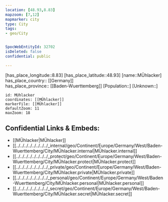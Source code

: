 ```yaml
---
location: [48.93,8.83] 
mapzoom: [7,12] 
mapmarker: city 
type: City
tags:
- geo/City


SpocWebEntityId: 32702
isDeleted: false
confidential: public

---
```

[has_place_longitude::8.83] 
[has_place_latitude::48.93] 
[name::MÜhlacker] 
has_place_country:: [[Germany]]  
has_place_province:: [[Baden-Wuerttemberg]] 
[Population::] 
[Unknown::] 


```leaflet
id: MÜhlacker
coordinates: [[MÜhlacker]] 
markerFile: [[MÜhlacker]] 
defaultZoom: 11 
maxZoom: 18
```


## Confidential Links & Embeds: 
- [[MÜhlacker|MÜhlacker]]  
- [[../../../../../../../../_internal/geo/Continent/Europe/Germany/West/Baden-Wuerttemberg/City/MÜhlacker.internal|MÜhlacker.internal]] 
- [[../../../../../../../../_protect/geo/Continent/Europe/Germany/West/Baden-Wuerttemberg/City/MÜhlacker.protect|MÜhlacker.protect]] 
- [[../../../../../../../../_private/geo/Continent/Europe/Germany/West/Baden-Wuerttemberg/City/MÜhlacker.private|MÜhlacker.private]] 
- [[../../../../../../../../_personal/geo/Continent/Europe/Germany/West/Baden-Wuerttemberg/City/MÜhlacker.personal|MÜhlacker.personal]] 
- [[../../../../../../../../_secret/geo/Continent/Europe/Germany/West/Baden-Wuerttemberg/City/MÜhlacker.secret|MÜhlacker.secret]] 
